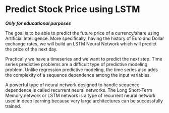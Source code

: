 # Predict Stock Price using LSTM

<b><i>Only for educational purposes</i></b>

The goal is to be able to predict the future price of a currency/share using Artificial Intelligence. More specifically, having the history of Euro and Dollar exchange rates, we will build an LSTM  Neural Network which will predict the price of the next day.

Practically we have a timeseries and we want to predict the next step. Time series predictive problems are a difficult type of predictive modeling problem. Unlike regression predictive modeling, the time series also adds the complexity of a sequence dependence among the input variables.

A powerful type of neural network designed to handle sequence dependence is called recurrent neural networks. The Long Short-Term Memory network or LSTM network is a type of recurrent neural network used in deep learning because very large architectures can be successfully trained.

